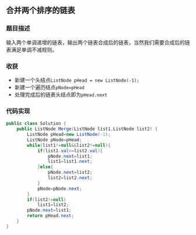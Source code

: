 ## 合并两个排序的链表

### 题目描述

输入两个单调递增的链表，输出两个链表合成后的链表，当然我们需要合成后的链表满足单调不减规则。

### 收获

* 新建一个头结点`ListNode pHead = new ListNode(-1);`
* 新建一个遍历结点`pNode=pHead`
* 处理完成后的链表头结点即为`pHead.next`

### 代码实现

```java
public class Solution {
    public ListNode Merge(ListNode list1,ListNode list2) {
        ListNode pHead=new ListNode(-1);
        ListNode pNode=pHead;
        while(list1!=null&&list2!=null){
            if(list1.val<=list2.val){
                pNode.next=list1;
                list1=list1.next;
            }else{
                pNode.next=list2;
                list2=list2.next;
            }
            pNode=pNode.next;
        }
        if(list2!=null)
            list1=list2;
        pNode.next=list1;
        return pHead.next;
    }
}
```

